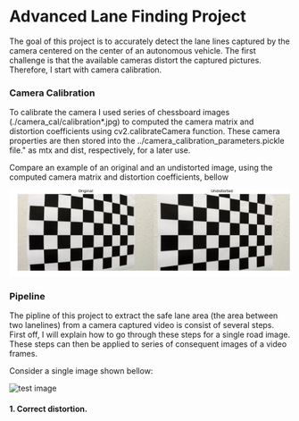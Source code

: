 # **Advanced Lane Finding Project**

The goal of this project is to accurately detect the lane lines captured by the camera centered on the center of an autonomous vehicle. The first challenge is that the available cameras distort the captured pictures. Therefore, I start with camera calibration.

### Camera Calibration

To calibrate the camera I used series of chessboard images (./camera_cal/calibration*.jpg) to computed the camera matrix and distortion coefficients using cv2.calibrateCamera function. These camera properties are then stored into the ../camera_calibration_parameters.pickle file." as mtx and dist, respectively, for a later use.

Compare an example of an original and an undistorted image, using the computed camera matrix and distortion coefficients, bellow

![undistortion](https://github.com/hanieh-hassanzadeh/Advanced-Lane-Finder/blob/master/outputImages/undistortion.jpg)

### Pipeline

The pipline of this project to extract the safe lane area (the area between two lanelines) from a camera captured video is consist of several steps. First off, I will explain how to go through these steps for a single road image. These steps can then be applied to series of consequent images of a video frames.

Consider a single image shown bellow:

![test image](https://github.com/hanieh-hassanzadeh/Advanced_Lane_Find/blob/master/test_images/test2.jpg)
 
#### 1. Correct distortion.
